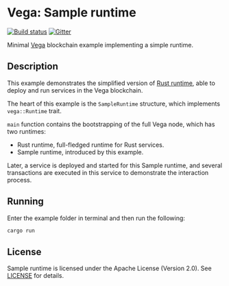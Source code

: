 # Vega: Sample runtime

[![Build status][travis-image]][travis-url]
[![Gitter][gitter-image]][gitter-url]

[travis-image]: https://travis-ci.com/vega/vega.svg?branch=master
[travis-url]: https://travis-ci.com/vega/vega
[gitter-image]: https://img.shields.io/gitter/room/vega/vega.svg?style=flat-square
[gitter-url]: https://gitter.im/vega/vega

Minimal [Vega](https://github.com/vega/vega) blockchain example implementing
a simple runtime.

## Description

This example demonstrates the simplified version of [Rust runtime][rust-runtime],
able to deploy and run services in the Vega blockchain.

The heart of this example is the `SampleRuntime` structure, which implements
`vega::Runtime` trait.

`main` function contains the bootstrapping of the full Vega node, which has
two runtimes:

- Rust runtime, full-fledged runtime for Rust services.
- Sample runtime, introduced by this example.

Later, a service is deployed and started for this Sample runtime, and several transactions
are executed in this service to demonstrate the interaction process.

## Running

Enter the example folder in terminal and then run the following:

```sh
cargo run
```

## License

Sample runtime is licensed under the Apache License (Version 2.0). See
[LICENSE](LICENSE) for details.

[rust-runtime]: ../../runtimes/rust
